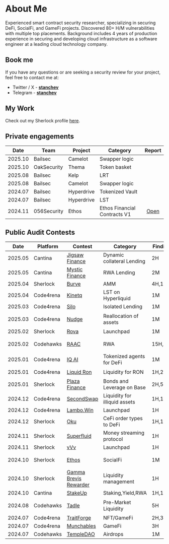 # About Me

Experienced smart contract security researcher, specializing in securing DeFi, SocialFi, and GameFi projects. Discovered 80+ H/M vulnerabilities with multiple top placements. Background includes 4 years of production experience in securing and developing cloud infrastructure as a software engineer at a leading cloud technology company.

## Book me

If you have any questions or are seeking a security review for your project, feel free to contact me at:

- Twitter / X - [**stanchev**](https://twitter.com/stanchev_33)
- Telegram    - [**stanchev**](https://t.me/stanchev_33) 

## My Work

Check out my Sherlock profile [here](https://audits.sherlock.xyz/watson/stanchev).

## Private engagements

| Date    | Team        | Project                              | Category                                         	| Report   	|
| ------- | -------	    | ------------------------------------ | ----------------------------------				 		      | :--:      |
| 2025.10 | Bailsec     | Camelot                              |  		Swapper logic			                            | 	|
| 2025.10 | OakSecurity | Thema                                |  		Token basket			                            | 	|
| 2025.08 | Bailsec     | Kelp                                 |  		LRT		                                        | 	|
| 2025.08 | Bailsec     | Camelot                              |  		Swapper logic			                            | 	|
| 2024.07 | Bailsec     | Hyperdrive                           |  		Tokenized Vault			                          | 	|
| 2024.07 | Bailsec     | Hyperdrive                           |  		LST                                           | 	|
| 2024.11 | 056Security | Ethos                                |  		Ethos Financial Contracts V1			            | [Open](https://github.com/056Security/audits/blob/main/private/Ethos-security-review.pdf)	|

## Public Audit Contests

| Date | Platform | Contest                              		  | Category                          			| Findings 	| Rankings |
| - | - | ----| ------------------------------------ 		  | 	-		|   -   |
| 2025.05 | Cantina   	| [Jigsaw Finance]()                                                                    | Dynamic collateral Lending      | 2H      | |
| 2025.05 | Cantina   	| [Mystic Finance]()                                                                    | RWA Lending                     | 2M      | |
| 2025.04 | Sherlock   	| [Burve]()                                                                             | AMM                             | 4H,1M   | |
| 2025.04 | Code4rena   |	[Kinetq]()                                                                            | LST on Hyperliquid              | 1M      | |
| 2025.03 | Code4rena  	| [Silo]()                                      			                                  | Isolated Lending                | 1M      | |
| 2025.03 | Code4rena 	| [Nudge]()                                                                             | Reallocation of assets          | 1M      | Top 10 🏆 |
| 2025.02 | Sherlock  	| [Rova]()                                       			                                  | Launchpad                	      | 1M      | Top 3 🥉 |
| 2025.02 | Codehawks  	| [RAAC](https://raac.io/)             				                                          | RWA                             | 15H,12M	| Top 10 🏆 |
| 2025.01 | Code4rena 	| [IQ AI]()                                                                             | Tokenized agents for DeFi       | 1M      | Top 5 🏆 |
| 2025.01 | Code4rena  	| [Liquid Ron]()                                 			                                  | Liquidity for RON		            | 1H,2M   | Top 5 🏆 |
| 2025.01 | Sherlock  	| [Plaza Finance](https://audits.sherlock.xyz/contests/682)              				      | Bonds and Leverage on Base      | 2H,5M	  | |
| 2024.12 | Code4rena 	| [SecondSwap]()                                                                        | Liquidity for illiquid assets   | 1H,1M   | |
| 2024.12 | Code4rena  	| [Lambo.Win]()                                  			                                  | Launchpad			                	| 1H      | |
| 2024.12 | Sherlock  	| [Oku](https://audits.sherlock.xyz/contests/641)               					              | CeFi order types to DeFi        | 1H,1M	  | |
| 2024.11 | Sherlock  	| [Superfluid](https://audits.sherlock.xyz/contests/648?filter=questions)               | Money streaming protocol        | 1H      | Top 5 🏆 |
| 2024.11 | Sherlock   	| [vVv](https://audits.sherlock.xyz/contests/647)                                  			| Launchpad			        	        | 1H      | Top 1 🥇 |
| 2024.10 | Sherlock  	| [Ethos](https://x.com/ethos_network)                					                        | SocialFi 		                    | 1M      | Top 10 🏆 |
| 2024.10 | Sherlock  	| [Gamma Brevis Rewarder](https://audits.sherlock.xyz/contests/496)               			| Liquidity management		        | 1H  	  | Top 3 🥉 |
| 2024.10 | Cantina   	| [StakeUp]()                		                                                  			| Staking,Yield,RWA				        | 1H,1M	  | |
| 2024.08 | Codehawks  	| [Tadle](https://codehawks.cyfrin.io/c/2024-08-tadle)                					        | Pre-Market Liquidity 		        | 5H	    | Top 10 🏆 |
| 2024.07 | Code4rena  	| [TraitForge](https://code4rena.com/audits/2024-07-traitforge)                					| NFT/GameFi 							        | 2H,3M	  | |
| 2024.07 | Code4rena  	| [Munchables](https://code4rena.com/audits/2024-07-munchables)                					| GameFi					                | 3H		  | |
| 2024.07 | Codehawks  	| [TempleDAO](https://codehawks.cyfrin.io/c/2024-07-templegold)                					| Airdrops  						          | 1M		  | |


